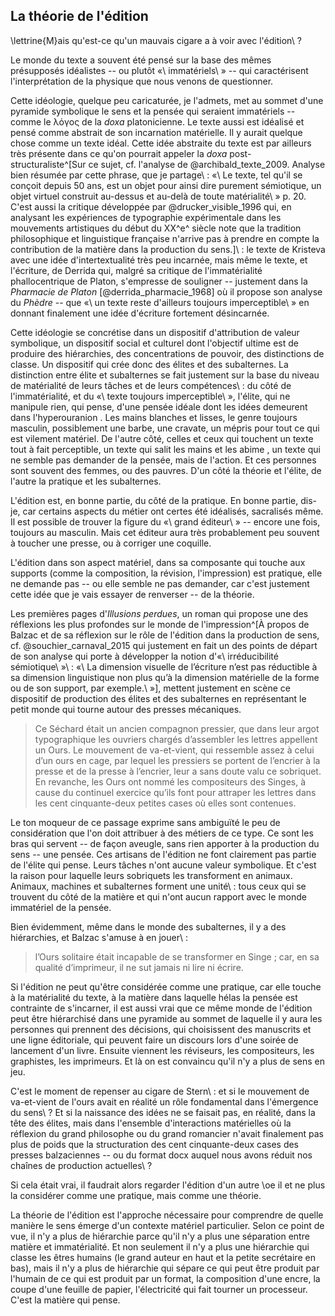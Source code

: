 ## La théorie de l'édition

\lettrine{M}ais qu'est-ce qu'un mauvais cigare a à voir avec l'édition\ ?

Le monde du texte a souvent été pensé sur la base des mêmes présupposés idéalistes -- ou plutôt «\ immatériels\ » -- qui caractérisent l'interprétation de la physique que nous venons de questionner. 

Cette idéologie, quelque peu caricaturée, je l'admets, met au sommet d'une pyramide symbolique le sens et la pensée qui seraient immatériels -- comme le λόγος de la _doxa_ platonicienne. Le texte aussi est idéalisé et pensé comme abstrait de son incarnation matérielle. Il y aurait quelque chose comme un texte idéal. Cette idée abstraite du texte est par ailleurs très présente dans ce qu'on pourrait appeler la _doxa_ post-structuraliste^[Sur ce sujet, cf. l'analyse de @archibald_texte_2009. Analyse bien résumée par cette phrase, <!-- Pour que ce la construction de cette phrase soit plus classique j'écrirais plutôt: « Son analyse est bien résumée par cette phrase ». Je ne mettrai pas de virgule entre « phrase » et « que je partage », car ces deux éléments vont ensemble et il n'est pas nécessaire à mes yeux de marquer une pause entre les deux. --> que je partage\ : «\ Le texte, tel qu'il se conçoit depuis 50 ans, est un
objet pour ainsi dire purement sémiotique, un objet virtuel construit au-dessus et au-delà de toute
matérialité\ » p. 20. C'est aussi la critique développée par @drucker_visible_1996 qui, en analysant les expériences de typographie expérimentale dans les mouvements artistiques du début du XX^e^ siècle <!-- Je propose de mettre une virgule ici pour séparer la partie sur ce qu'à fait @drucker_visible_1996 et la conclusion de cette action. Je crois que ça rendrait la lecture plus fluide. --> note que la tradition philosophique et linguistique française n'arrive pas à prendre en compte la contribution de la matière dans la production du sens.]\ : le texte de Kristeva avec une idée d'intertextualité très peu incarnée, mais même le texte, et l'écriture, de Derrida qui, malgré sa critique de l'immatérialité phallocentrique de Platon, s'empresse de souligner -- justement dans la _Pharmacie de Platon_ [@derrida_pharmacie_1968] où il propose son analyse du _Phèdre_ -- que «\ un texte reste d'ailleurs toujours imperceptible\ » en donnant finalement une idée d'écriture fortement désincarnée. <!-- Voici une proposition de la reformulation de ce qui se trouve après la parenthèse: « le texte de Kristeva proposait une idée d'intertextualité très peu incarnée, mais le texte et l'écriture de Derrida, malgré sa critique de l'immatérialité phallocentrique de Planon, s'empresse de souligner -- entre autre dans la _Pharmacie de Platon_ [@derrida_pharmacie_1968] où il propose son analyse du _Phèdre_ -- que «\ un texte reste d'ailleurs toujours imperceptible\ » en donnant finalement une idée d'écriture fortement désincarnée. ». Ce n'est qu'une proposition, mais à mon avis cette reformulation où on retrouve moins de virgules et des mots de transition de plus aide la lecture pour un public cible universitaire. --> 

Cette idéologie se concrétise dans un dispositif d'attribution de valeur symbolique, un dispositif social et culturel dont l'objectif ultime est de produire des hiérarchies, des concentrations de pouvoir, des distinctions de classe. Un dispositif qui crée donc des élites et des subalternes. La distinction entre élite <!-- Dans la phrase précédentes le mot « élite » prenait un « s » à la fin, est-ce que ça devrait être le cas ici aussi? --> et subalternes se fait justement sur la base du niveau de matérialité de leurs tâches et de leurs compétences\ : du côté de l'immatérialité, et du «\ texte toujours imperceptible\ », l'élite, qui ne manipule rien, qui pense, <!-- Je propose d'écrire plutôt « qui ne manipule rien et qui pense » sans virgule après « pense » pour alléger la lecture en mettant moins de virgule et donc de pauses dans la phrase. --> d'une pensée idéale dont les idées demeurent dans l'hyperouranion <!-- Le bon terme est « hyperuranion». -->. Les mains blanches et lisses, le genre toujours masculin, possiblement une barbe, une cravate, un mépris pour tout ce qui est vilement matériel. <!-- Pour que cette phrase soit plus claire, j'identifierai de quel groupe on parle dans cette phrase, c'est-à-dire les élitistes. On pourrait simplement ajouter « Les élitistes ont » en début de phrase. Je crois qu'il serait bien de mettre un « ... » à la fin de cette phrase comme on ne semble pas avoir terminé l'énumération. --> De l'autre côté, celles et ceux qui touchent un texte tout à fait perceptible, un texte qui salit les mains et les abime <!-- Le « i » du verbe « abîme » prend un accent circonflexe. -->, un texte qui ne semble pas demander de la pensée, mais de l'action. Et ces personnes sont souvent des femmes, ou des pauvres. <!-- Je réiunirai les deux phrases précédente en enlevant le point après action et les mots « Et ces personne ». J'enlèverai aussi la virgule entre « femmes » et « ou des pauvres. » à la fin. Cette proposition a pour but d'enlever des pauses dans la lecture et d'ainsi la rendre plus fluide. --> D'un côté <!-- J'ajouterai ici un verbe comme « on retrouve » afin de proposer une structure de phrase plus traditionnelle. Ce n'est qu'une proposition. --> la théorie et l'élite, de l'autre la pratique et les subalternes.

L'édition est, en bonne partie, du côté de la pratique. En bonne partie, dis-je, car certains aspects du métier ont certes été idéalisés, sacralisés même. Il est possible de trouver la figure du «\ grand éditeur\ » -- encore une fois, toujours au masculin. Mais cet éditeur aura très probablement peu souvent à toucher une presse, <!-- Je pense qu'on peut enlever cette dernière virgule, car je ne sens pas qu'on a besoin d'une pause à cet endroit de la phrase, mais je te laisse décider. --> ou à corriger une coquille.

L'édition dans son aspect matériel, dans sa composante qui touche aux supports (comme la composition, la révision, l'impression) est pratique, <!-- Je reformulerai ce début de phrase ainsi: « L'édition, dans son aspect matériel et dans sa composante qui touche aux aux supports (comme la composition, la révision ou l'impression), est pratique. ». Je trouve que le placement des énumérations de cette façon rend la lecture plus fluide. En faire une phrase à part entière permet de faire une pause avant le reste du texte et de rendre le tout plus facile à lire. Je te laisse y réfléchir. --> elle <!-- Ici la première lettre du mot « elle » pourrait prendre une majuscule pour commencer une nouvelle phrase. --> ne demande pas -- ou elle semble ne pas demander, car c'est justement cette idée que je vais essayer de renverser -- de la théorie.

Les premières pages d'_Illusions perdues_, un roman qui propose une des réflexions les plus profondes sur le monde de l'impression^[À propos de Balzac et de sa réflexion sur le rôle de l'édition dans la production de sens, cf. @souchier_carnaval_2015 qui justement en fait un des points de départ de son analyse qui porte à développer la notion d'«\ irréducibilité sémiotique\ »\ : <!-- Proposition de reformulation de ce passage: « @souchier_carnaval_2015 a comme point de départ de son analyse qui porte à développer la notion d'« irréducibilité sémiotique » la réflexion de Balzac sur le rôle de l'édition dans la production de sens : ». Je trouve que cette reformulation permet de mieux comprendre le propos, mais je vous laisse y réfléchir.--> «\ La dimension visuelle de l’écriture n’est pas réductible à sa dimension linguistique non plus qu’à la dimension matérielle de la forme ou de son support, par exemple.\ »], mettent justement en scène ce dispositif de production des élites et des subalternes en représentant le petit monde qui tourne autour des presses mécaniques.

>Ce Séchard était un ancien compagnon pressier, que dans leur argot typographique les ouvriers chargés d’assembler les lettres appellent un Ours. <!-- Proposition de reformulation de cette phrase: « Ce Séchard était un ancien compagnon pressier que les ouvriers chargés d'assembler les lettres appellent un Ours dans leur argot typographique.». Cet ordre me semble plus logique et la soustraction de la virgule rend la lecture plus claire. Ça reste une proposition, je te laisse y réfléchir.--> Le mouvement de va-et-vient, qui ressemble assez à celui d’un ours en cage, par lequel les pressiers se portent de l’encrier à la presse et de la presse à l’encrier, leur a sans doute valu ce sobriquet. <!-- Proposition de reformulation de cette phrase: « Le mouvement de va-et-vient par lequel les pressiers se portent de l'encrier à la presse et de la presse à l'encrier ressemble à celui d'un ours en cage, ce qui leur a sans doute valu ce sobriquet.» Je trouve qu'avec moins de virgule et les mots dans cet ordre, la lecture de la phrase est plus efficace. --> En revanche, les Ours ont nommé les compositeurs des Singes,<!-- Je pense qu'on peut enlever la virgule ici, car on n'a pas nécessairement besoin de prendre une pause dans la lecture à cet endroit. Je te laisse y réfléchir. --> à cause du continuel exercice qu’ils font pour attraper les lettres dans les cent cinquante-deux petites cases où elles sont contenues. <!-- Comme c'est une citation, est-ce que je devrais la laisser comme telle au lieu de la modifier? -->

Le ton moqueur de ce passage exprime sans ambiguïté le peu de considération que l'on doit attribuer à des métiers de ce type. Ce sont les bras qui servent -- de façon aveugle, sans rien apporter à la production du sens -- une pensée. Ces artisans de l'édition ne font clairement pas partie de l'élite qui pense. Leurs tâches n'ont aucune valeur symbolique. Et c'est la raison pour laquelle leurs sobriquets les transforment en animaux. Animaux, machines et subalternes forment une unité\ : tous ceux qui se trouvent du côté de la matière et qui n'ont aucun rapport avec le monde immatériel de la pensée.

Bien évidemment, même dans le monde des subalternes, il y a des hiérarchies, et <!-- Je reformulerai ce début de phrase ainsi: « Bien évidemment, même dans le monde des subalternes il y des hiérachies et ». À mes yeux, les virgules fragmentent la lecture inutilement ici. C'est une préférence personnelle, à vous de voir ce que vous préférez. --> Balzac s'amuse à en jouer\ :


>l’Ours solitaire était incapable de se transformer en Singe ; <!-- Je modifierai ce début de phrase ainsi: « L'Ours solitaire était incapable de se transformer en Singe,». Il me semble logique de commencer la phrase par une lettre majuscule et je crois que la virgule est plus appropriée que le point virgule au milieu de cette phrase, car on reste dans la continuité du propos du début. --> car, en sa qualité d’imprimeur, il ne sut jamais ni lire ni écrire. <!-- Comme c'est une citation, est-ce que je devrais la laisser comme telle au lieu de la modifier? -->


Si l'édition ne peut qu'être considérée comme une pratique, car elle touche à la matérialité du texte, <!-- Je propose d'ajouter l'expression « c'est-à-dire » pour faire une meilleure liaison avec le début de la phrase. Je vous laisse y penser. --> à la matière dans laquelle hélas la pensée est contrainte de s'incarner, il est aussi vrai que ce même monde de l'édition peut être hiérarchisé dans une pyramide au sommet de laquelle il y aura les personnes qui prennent des décisions, qui choisissent des manuscrits et <!-- Ici j'enlèverai le « et » pour mettre une virgule et ajouter ensuite « qui détermine ». À mes yeux le « et » est mieux placé à la toute fin d'une énumération. --> une ligne éditoriale, <!-- Ici je propose qu'on remplace la virgule par un « et » comme on se trouve à la fin d'une énumération. --> qui peuvent faire un discours lors d'une soirée de lancement d'un livre. Ensuite viennent les réviseurs, les compositeurs, les graphistes, <!-- Ici je propose qu'on remplace la virgule par un « et » comme on se trouve à la fin d'une énumération. --> les imprimeurs. Et là on est convaincu qu'il n'y a plus de sens en jeu. 

C'est le moment de repenser au cigare de Stern\ : et si le mouvement de va-et-vient de l'ours <!-- Est-ce que le mot « ours » prend une lettre majuscule au début puisqu'on semble faire référence à des humains? --> avait en réalité un rôle fondamental dans l'émergence du sens\ ? Et si la naissance des idées ne se faisait pas, en réalité, dans la tête des élites, mais dans l'ensemble d'interactions matérielles où la réflexion du grand philosophe ou du grand romancier n'avait finalement pas plus de poids que la structuration des cent cinquante-deux cases des presses balzaciennes -- ou du format docx auquel nous avons réduit nos chaînes de production actuelles\ ?

Si cela était vrai, il faudrait alors regarder l'édition d'un autre \oe il <!-- Il ne devrait pas y avoir d'espace ici entre « oe » et « il ». --> et ne plus la considérer comme une pratique, mais comme une théorie. 

La théorie de l'édition est l'approche nécessaire pour comprendre de quelle manière le sens émerge d'un contexte matériel particulier. Selon ce point de vue, il n'y a plus de hiérarchie parce qu'il n'y a plus une séparation entre matière et immatérialité. Et non seulement il n'y a plus une hiérarchie qui classe les êtres humains (le grand auteur en haut et la petite secrétaire en bas), mais il n'y a plus de hiérarchie qui sépare ce qui peut être produit par l'humain de ce qui est produit par un format, la composition d'une encre, la coupe d'une feuille de papier,<!-- Ici je propose qu'on remplace la virgule par un « ou encore » comme on se trouve à la fin d'une énumération. --> l'électricité qui fait tourner un processeur. C'est la matière qui pense.

